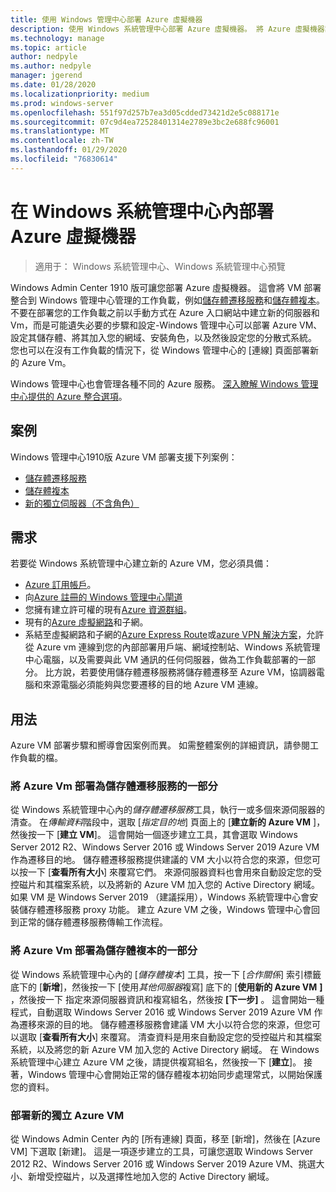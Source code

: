 ```yaml
---
title: 使用 Windows 管理中心部署 Azure 虛擬機器
description: 使用 Windows 系統管理中心部署 Azure 虛擬機器。 將 Azure 虛擬機器設定為 Windows 管理中心管理案例的一部分。
ms.technology: manage
ms.topic: article
author: nedpyle
ms.author: nedpyle
manager: jgerend
ms.date: 01/28/2020
ms.localizationpriority: medium
ms.prod: windows-server
ms.openlocfilehash: 551f97d257b7ea3d05cdded73421d2e5c088171e
ms.sourcegitcommit: 07c9d4ea72528401314e2789e3bc2e688fc96001
ms.translationtype: MT
ms.contentlocale: zh-TW
ms.lasthandoff: 01/29/2020
ms.locfileid: "76830614"
---
```

# <a name="deploy-azure-virtual-machines-from-within-windows-admin-center"></a>在 Windows 系統管理中心內部署 Azure 虛擬機器

>適用于： Windows 系統管理中心、Windows 系統管理中心預覽

Windows Admin Center 1910 版可讓您部署 Azure 虛擬機器。 這會將 VM 部署整合到 Windows 管理中心管理的工作負載，例如[儲存體遷移服務](../../../storage/storage-migration-service/overview.md)和[儲存體複本](../../../storage/storage-replica/storage-replica-overview.md)。 不要在部署您的工作負載之前以手動方式在 Azure 入口網站中建立新的伺服器和 Vm，而是可能遺失必要的步驟和設定-Windows 管理中心可以部署 Azure VM、設定其儲存體、將其加入您的網域、安裝角色，以及然後設定您的分散式系統。 您也可以在沒有工作負載的情況下，從 Windows 管理中心的 [連線] 頁面部署新的 Azure Vm。

Windows 管理中心也會管理各種不同的 Azure 服務。 [深入瞭解 Windows 管理中心提供的 Azure 整合選項](../plan/azure-integration-options.md)。

## <a name="scenarios"></a>案例

Windows 管理中心1910版 Azure VM 部署支援下列案例：

- [儲存體遷移服務](../../../storage/storage-migration-service/overview.md)
- [儲存體複本](../../../storage/storage-replica/storage-replica-overview.md)
- [新的獨立伺服器（不含角色）](index.md#extend-on-premises-capacity-with-azure)

## <a name="requirements"></a>需求

若要從 Windows 系統管理中心建立新的 Azure VM，您必須具備：

- [Azure 訂用帳戶](https://azure.microsoft.com)。
- 向[Azure 註冊的 Windows 管理中心閘道](azure-integration.md)
- 您擁有建立許可權的現有[Azure 資源群組](https://docs.microsoft.com/azure/azure-resource-manager/management/overview)。
- 現有的[Azure 虛擬網路](https://docs.microsoft.com/azure/virtual-network/virtual-networks-overview)和子網。
- 系結至虛擬網路和子網的[Azure Express Route](https://azure.microsoft.com/services/expressroute/)或[azure VPN 解決方案](https://azure.microsoft.com/services/vpn-gateway/)，允許從 Azure vm 連線到您的內部部署用戶端、網域控制站、Windows 系統管理中心電腦，以及需要與此 VM 通訊的任何伺服器，做為工作負載部署的一部分。 比方說，若要使用儲存體遷移服務將儲存體遷移至 Azure VM，協調器電腦和來源電腦必須能夠與您要遷移的目的地 Azure VM 連線。

## <a name="usage"></a>用法

Azure VM 部署步驟和嚮導會因案例而異。 如需整體案例的詳細資訊，請參閱工作負載的檔。

### <a name="deploying-azure-vms-as-part-of-storage-migration-service"></a>將 Azure Vm 部署為儲存體遷移服務的一部分

從 Windows 系統管理中心內的*儲存體遷移服務*工具，執行一或多個來源伺服器的清查。 在*傳輸資料*階段中，選取 [*指定目的地*] 頁面上的 [**建立新的 Azure VM** ]，然後按一下 [**建立 VM**]。 這會開始一個逐步建立工具，其會選取 Windows Server 2012 R2、Windows Server 2016 或 Windows Server 2019 Azure VM 作為遷移目的地。 儲存體遷移服務提供建議的 VM 大小以符合您的來源，但您可以按一下 [**查看所有大小**] 來覆寫它們。 來源伺服器資料也會用來自動設定您的受控磁片和其檔案系統，以及將新的 Azure VM 加入您的 Active Directory 網域。 如果 VM 是 Windows Server 2019 （建議採用），Windows 系統管理中心會安裝儲存體遷移服務 proxy 功能。 建立 Azure VM 之後，Windows 管理中心會回到正常的儲存體遷移服務傳輸工作流程。  


### <a name="deploying-azure-vms-as-part-of-storage-replica"></a>將 Azure Vm 部署為儲存體複本的一部分

從 Windows 系統管理中心內的 [*儲存體複本*] 工具，按一下 [*合作關係*] 索引標籤底下的 [**新增**]，然後按一下 [使用*其他伺服器*複寫] 底下的 [**使用新的 Azure VM** **]** ，然後按一下 指定來源伺服器資訊和複寫組名，然後按 **[下一步]** 。 這會開始一種程式，自動選取 Windows Server 2016 或 Windows Server 2019 Azure VM 作為遷移來源的目的地。 儲存體遷移服務會建議 VM 大小以符合您的來源，但您可以選取 [**查看所有大小**] 來覆寫。 清查資料是用來自動設定您的受控磁片和其檔案系統，以及將您的新 Azure VM 加入您的 Active Directory 網域。 在 Windows 系統管理中心建立 Azure VM 之後，請提供複寫組名，然後按一下 [**建立**]。 接著，Windows 管理中心會開始正常的儲存體複本初始同步處理常式，以開始保護您的資料。


### <a name="deploying-a-new-standalone-azure-vm"></a>部署新的獨立 Azure VM

從 Windows Admin Center 內的 [所有連線] 頁面，移至 [新增]，然後在 [Azure VM] 下選取 [新建]。 這是一項逐步建立的工具，可讓您選取 Windows Server 2012 R2、Windows Server 2016 或 Windows Server 2019 Azure VM、挑選大小、新增受控磁片，以及選擇性地加入您的 Active Directory 網域。
